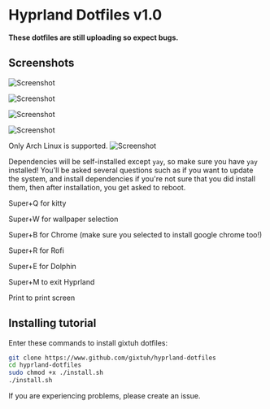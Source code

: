 # Hyprland Dotfiles v1.0

**These dotfiles are still uploading so expect bugs.**

## Screenshots
![Screenshot](https://github.com/user-attachments/assets/f81e59e3-e88a-44d7-b62e-76e5eb0830e3)

![Screenshot](https://github.com/user-attachments/assets/c395bf1a-4ffc-4af6-a3ba-a74496178804)

![Screenshot](https://github.com/user-attachments/assets/64f99e82-c8f7-4f20-b103-814296d91f6f)

![Screenshot](https://github.com/user-attachments/assets/91808974-0680-40a5-8fb6-008c398595e0)

Only Arch Linux is supported. ![Screenshot](https://github.com/user-attachments/assets/05aeac22-145c-49d1-a03b-0ac6dd6b6f6e)



Dependencies will be self-installed except `yay`, so make sure you have `yay` installed!
You'll be asked several questions such as if you want to update the system, and install dependencies if you're not sure that you did install them, then after installation, you get asked to reboot.

Super+Q for kitty

Super+W for wallpaper selection

Super+B for Chrome (make sure you selected to install google chrome too!)

Super+R for Rofi

Super+E for Dolphin

Super+M to exit Hyprland

Print to print screen

## Installing tutorial

Enter these commands to install gixtuh dotfiles:
```bash
git clone https://www.github.com/gixtuh/hyprland-dotfiles
cd hyprland-dotfiles
sudo chmod +x ./install.sh
./install.sh
```
If you are experiencing problems, please create an issue.

